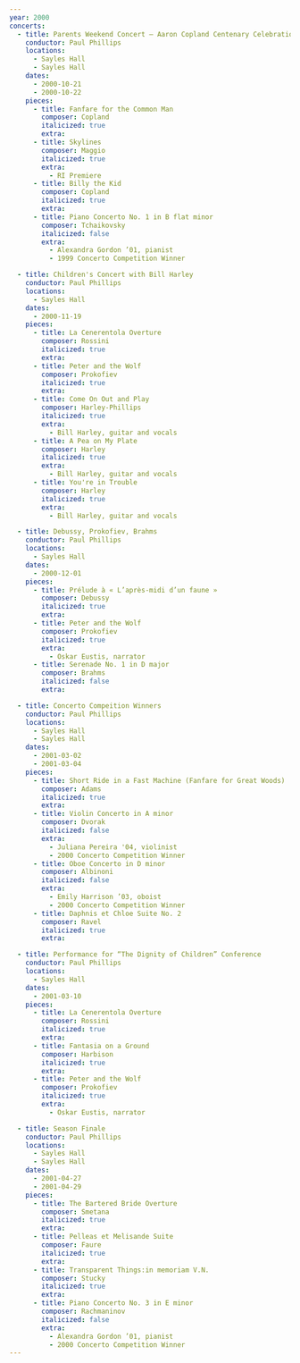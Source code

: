 ```yaml
---
year: 2000
concerts:
  - title: Parents Weekend Concert — Aaron Copland Centenary Celebration
    conductor: Paul Phillips
    locations:
      - Sayles Hall
      - Sayles Hall
    dates:
      - 2000-10-21
      - 2000-10-22
    pieces:
      - title: Fanfare for the Common Man
        composer: Copland
        italicized: true
        extra:
      - title: Skylines
        composer: Maggio
        italicized: true
        extra:
          - RI Premiere
      - title: Billy the Kid
        composer: Copland
        italicized: true
        extra:
      - title: Piano Concerto No. 1 in B flat minor
        composer: Tchaikovsky
        italicized: false
        extra:
          - Alexandra Gordon ’01, pianist
          - 1999 Concerto Competition Winner

  - title: Children's Concert with Bill Harley
    conductor: Paul Phillips
    locations:
      - Sayles Hall
    dates:
      - 2000-11-19
    pieces:
      - title: La Cenerentola Overture
        composer: Rossini
        italicized: true
        extra:
      - title: Peter and the Wolf
        composer: Prokofiev
        italicized: true
        extra:
      - title: Come On Out and Play
        composer: Harley-Phillips
        italicized: true
        extra:
          - Bill Harley, guitar and vocals
      - title: A Pea on My Plate
        composer: Harley
        italicized: true
        extra:
          - Bill Harley, guitar and vocals
      - title: You're in Trouble
        composer: Harley
        italicized: true
        extra:
          - Bill Harley, guitar and vocals

  - title: Debussy, Prokofiev, Brahms
    conductor: Paul Phillips
    locations:
      - Sayles Hall
    dates:
      - 2000-12-01
    pieces:
      - title: Prélude à « L’après-midi d’un faune »
        composer: Debussy
        italicized: true
        extra:
      - title: Peter and the Wolf
        composer: Prokofiev
        italicized: true
        extra:
          - Oskar Eustis, narrator
      - title: Serenade No. 1 in D major
        composer: Brahms
        italicized: false
        extra:

  - title: Concerto Compeition Winners
    conductor: Paul Phillips
    locations:
      - Sayles Hall
      - Sayles Hall
    dates:
      - 2001-03-02
      - 2001-03-04
    pieces:
      - title: Short Ride in a Fast Machine (Fanfare for Great Woods)
        composer: Adams
        italicized: true
        extra:
      - title: Violin Concerto in A minor
        composer: Dvorak
        italicized: false
        extra:
          - Juliana Pereira '04, violinist
          - 2000 Concerto Competition Winner
      - title: Oboe Concerto in D minor
        composer: Albinoni
        italicized: false
        extra:
          - Emily Harrison ’03, oboist
          - 2000 Concerto Competition Winner
      - title: Daphnis et Chloe Suite No. 2
        composer: Ravel
        italicized: true
        extra:

  - title: Performance for “The Dignity of Children” Conference
    conductor: Paul Phillips
    locations:
      - Sayles Hall
    dates:
      - 2001-03-10
    pieces:
      - title: La Cenerentola Overture
        composer: Rossini
        italicized: true
        extra:
      - title: Fantasia on a Ground
        composer: Harbison
        italicized: true
        extra:
      - title: Peter and the Wolf
        composer: Prokofiev
        italicized: true
        extra:
          - Oskar Eustis, narrator

  - title: Season Finale
    conductor: Paul Phillips
    locations:
      - Sayles Hall
      - Sayles Hall
    dates:
      - 2001-04-27
      - 2001-04-29
    pieces:
      - title: The Bartered Bride Overture
        composer: Smetana
        italicized: true
        extra:
      - title: Pelleas et Melisande Suite
        composer: Faure
        italicized: true
        extra:
      - title: Transparent Things:in memoriam V.N.
        composer: Stucky
        italicized: true
        extra:
      - title: Piano Concerto No. 3 in E minor
        composer: Rachmaninov
        italicized: false
        extra:
          - Alexandra Gordon ’01, pianist
          - 2000 Concerto Competition Winner
---
```

